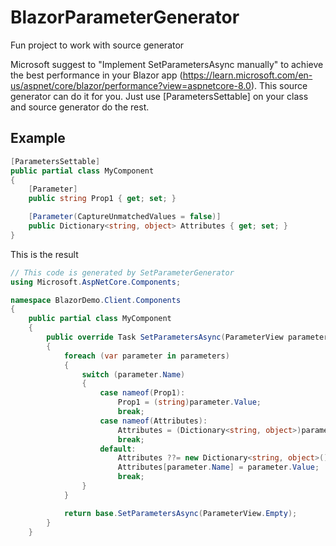 # BlazorParameterGenerator

Fun project to work with source generator

Microsoft suggest to "Implement SetParametersAsync manually" to achieve the best performance in your Blazor app (https://learn.microsoft.com/en-us/aspnet/core/blazor/performance?view=aspnetcore-8.0).
This source generator can do it for you. Just use [ParametersSettable] on your class and source generator do the rest.

## Example

```csharp
[ParametersSettable]
public partial class MyComponent
{
    [Parameter]
    public string Prop1 { get; set; }

    [Parameter(CaptureUnmatchedValues = false)]
    public Dictionary<string, object> Attributes { get; set; }
}
```

This is the result

```csharp
// This code is generated by SetParameterGenerator
using Microsoft.AspNetCore.Components;

namespace BlazorDemo.Client.Components
{
    public partial class MyComponent
    {
        public override Task SetParametersAsync(ParameterView parameters)
        {
            foreach (var parameter in parameters)
            {
                switch (parameter.Name)
                {
                    case nameof(Prop1):
                        Prop1 = (string)parameter.Value;
                        break;
                    case nameof(Attributes):
                        Attributes = (Dictionary<string, object>)parameter.Value;
                        break;
                    default:
                        Attributes ??= new Dictionary<string, object>();
                        Attributes[parameter.Name] = parameter.Value;
                        break;
                }
            }

            return base.SetParametersAsync(ParameterView.Empty);
        }
    }
```
